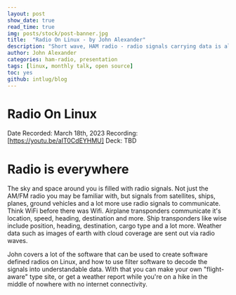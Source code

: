 ```yaml
---
layout: post
show_date: true
read_time: true
img: posts/stock/post-banner.jpg
title:  "Radio On Linux - by John Alexander"
description: "Short wave, HAM radio - radio signals carrying data is all around you. Learn about software you can use to decode and use this software"
author: John Alexander
categories: ham-radio, presentation
tags: [linux, monthly talk, open source]
toc: yes
github: intlug/blog
---
```


# Radio On Linux

Date Recorded: March 18th, 2023
Recording: [https://youtu.be/aIT0CdEYHMU]
Deck: TBD

# Radio is everywhere

The sky and space around you is filled with radio signals. Not just the AM/FM radio you may be familiar with, but signals from satellites, ships, planes, ground vehicles and a lot more use radio signals to communicate. Think WiFi before there was Wifi. Airplane transponders communicate it's location, speed, heading, destination and more. Ship transponders like wise include position, heading, destination, cargo type and a lot more. Weather data such as images of earth with cloud coverage are sent out via radio waves. 

John covers a lot of the software that can be used to create software defined radios on Linux, and how to use filter software to decode the signals into understandable data. With that you can make your own "flight-aware" type site, or get a weather report while you're on a hike in the middle of nowhere with no internet connectivity. 


